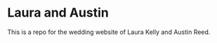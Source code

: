 Laura and Austin
================

This is a repo for the wedding website of Laura Kelly and Austin Reed.
